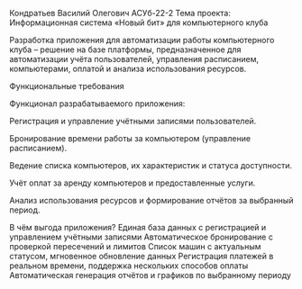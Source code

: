Кондратьев Василий Олегович АСУб-22-2
Тема проекта: Информационная система «Новый бит» для компьютерного клуба

Разработка приложения для автоматизации работы компьютерного клуба – решение на базе платформы, предназначенное для автоматизации учёта пользователей, управления расписанием, компьютерами, оплатой и анализа использования ресурсов.

Функциональные требования

Функционал разрабатываемого приложения:

Регистрация и управление учётными записями пользователей.

Бронирование времени работы за компьютером (управление расписанием).

Ведение списка компьютеров, их характеристик и статуса доступности.

Учёт оплат за аренду компьютеров и предоставленные услуги.

Анализ использования ресурсов и формирование отчётов за выбранный период.

В чём выгода приложения?
Единая база данных с регистрацией и управлением учётными записями
Автоматическое бронирование с проверкой пересечений и лимитов
Список машин с актуальным статусом, мгновенное обновление данных
Регистрация платежей в реальном времени, поддержка нескольких способов оплаты
Автоматическая генерация отчётов и графиков по выбранному периоду
